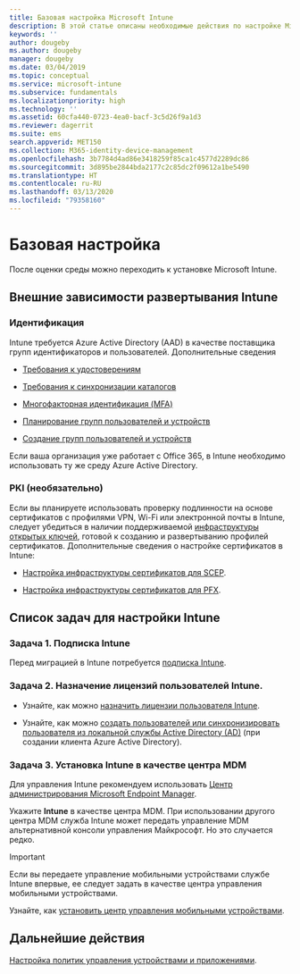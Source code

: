 ```yaml
---
title: Базовая настройка Microsoft Intune
description: В этой статье описаны необходимые действия по настройке Microsoft Intune.
keywords: ''
author: dougeby
ms.author: dougeby
manager: dougeby
ms.date: 03/04/2019
ms.topic: conceptual
ms.service: microsoft-intune
ms.subservice: fundamentals
ms.localizationpriority: high
ms.technology: ''
ms.assetid: 60cfa440-0723-4ea0-bacf-3c5d26f9a1d3
ms.reviewer: dagerrit
ms.suite: ems
search.appverid: MET150
ms.collection: M365-identity-device-management
ms.openlocfilehash: 3b7784d4ad86e3418259f85ca1c4577d2289dc86
ms.sourcegitcommit: 3d895be2844bda2177c2c85dc2f09612a1be5490
ms.translationtype: HT
ms.contentlocale: ru-RU
ms.lasthandoff: 03/13/2020
ms.locfileid: "79358160"
---
```

# <a name="basic-setup"></a>Базовая настройка

После оценки среды можно переходить к установке Microsoft Intune.

## <a name="external-dependencies-for-an-intune-deployment"></a>Внешние зависимости развертывания Intune

### <a name="identity"></a>Идентификация

Intune требуется Azure Active Directory (AAD) в качестве поставщика групп идентификаторов и пользователей. Дополнительные сведения

- [Требования к удостоверениям](https://docs.microsoft.com/azure/active-directory/active-directory-hybrid-identity-design-considerations-overview#design-considerations-overview)

- [Требования к синхронизации каталогов](https://docs.microsoft.com/azure/active-directory/active-directory-hybrid-identity-design-considerations-directory-sync-requirements)

- [Многофакторная идентификация (MFA)](https://docs.microsoft.com/azure/active-directory/authentication/concept-mfa-howitworks)

- [Планирование групп пользователей и устройств](users-add.md)

- [Создание групп пользователей и устройств](groups-get-started.md)

Если ваша организация уже работает с Office 365, в Intune необходимо использовать ту же среду Azure Active Directory.

### <a name="pki-optional"></a>PKI (необязательно)

Если вы планируете использовать проверку подлинности на основе сертификатов с профилями VPN, Wi-Fi или электронной почты в Intune, следует убедиться в наличии поддерживаемой [инфраструктуры открытых ключей](../protect/certificates-configure.md), готовой к созданию и развертыванию профилей сертификатов. Дополнительные сведения о настройке сертификатов в Intune:

- [Настройка инфраструктуры сертификатов для SCEP](/intune/certificates-scep-configure).

- [Настройка инфраструктуры сертификатов для PFX](/intune/certficates-pfx-configure).

## <a name="task-list-for-an-intune-setup"></a>Список задач для настройки Intune

### <a name="task-1-intune-subscription"></a>Задача 1. Подписка Intune

Перед миграцией в Intune потребуется [подписка Intune](account-sign-up.md).

### <a name="task-2-assign-intune-user-licenses"></a>Задача 2. Назначение лицензий пользователей Intune.

- Узнайте, как можно [назначить лицензии пользователя Intune](licenses-assign.md).

- Узнайте, как можно [создать пользователей или синхронизировать пользователя из локальной службы Active Directory (AD)](https://docs.microsoft.com/azure/active-directory/connect/active-directory-aadconnect) (при создании клиента Azure Active Directory).

### <a name="task-3-set-your-mdm-authority-to-intune"></a>Задача 3. Установка Intune в качестве центра MDM

Для управления Intune рекомендуем использовать [Центр администрирования Microsoft Endpoint Manager](https://go.microsoft.com/fwlink/?linkid=2109431).

Укажите **Intune** в качестве центра MDM. При использовании другого центра MDM служба Intune может передать управление MDM альтернативной консоли управления Майкрософт. Но это случается редко.

> [!IMPORTANT]
> Если вы передаете управление мобильными устройствами службе Intune впервые, ее следует задать в качестве центра управления мобильными устройствами.

Узнайте, как [установить центр управления мобильными устройствами](mdm-authority-set.md).

## <a name="next-step"></a>Дальнейшие действия

[Настройка политик управления устройствами и приложениями](migration-guide-configure-policies.md).
